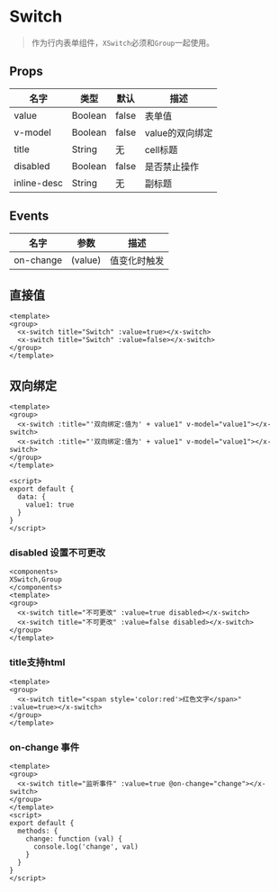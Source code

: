 # Switch

> 作为行内表单组件，`XSwitch`必须和`Group`一起使用。

## Props

| 名字 | 类型 | 默认 | 描述 |
|-----|-----|-----|-----|
| value | Boolean | false | 表单值 |
| v-model | Boolean | false | value的双向绑定 |
| title | String | 无 | cell标题 |
| disabled | Boolean | false | 是否禁止操作 |
| inline-desc| String | 无 | 副标题 |


## Events


| 名字 | 参数  | 描述 |
|-----|-----|-----|
| on-change| (value) | 值变化时触发 |


## 直接值

``` 
<template>
<group>
  <x-switch title="Switch" :value=true></x-switch>
  <x-switch title="Switch" :value=false></x-switch>
</group>
</template>
```

## 双向绑定

``` 
<template>
<group>
  <x-switch :title="'双向绑定:值为' + value1" v-model="value1"></x-switch>
  <x-switch :title="'双向绑定:值为' + value1" v-model="value1"></x-switch>
</group>
</template>

<script>
export default {
  data: {
    value1: true
  }
}
</script>
```

### disabled 设置不可更改

``` 
<components>
XSwitch,Group
</components>
<template>
<group>
  <x-switch title="不可更改" :value=true disabled></x-switch>
  <x-switch title="不可更改" :value=false disabled></x-switch>
</group>
</template>
```

### title支持html

``` 
<template>
<group>
  <x-switch title="<span style='color:red'>红色文字</span>" :value=true></x-switch>
</group>
</template>
```

### on-change 事件

``` 
<template>
<group>
  <x-switch title="监听事件" :value=true @on-change="change"></x-switch>
</group>
</template>
<script>
export default {
  methods: {
    change: function (val) {
      console.log('change', val)
    }
  }
}
</script>
```

